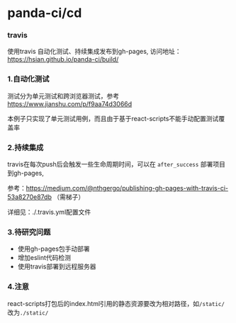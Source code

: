 # panda-ci/cd

### travis

使用travis 自动化测试、持续集成发布到gh-pages, 访问地址：https://hsian.github.io/panda-ci/build/

### 1.自动化测试

测试分为单元测试和跨浏览器测试，参考 https://www.jianshu.com/p/f9aa74d3066d

本例子只实现了单元测试用例，而且由于基于react-scripts不能手动配置测试覆盖率

### 2.持续集成

travis在每次push后会触发一些生命周期时间，可以在 `after_success` 部署项目到gh-pages,

参考：https://medium.com/@nthgergo/publishing-gh-pages-with-travis-ci-53a8270e87db （需梯子）

详细见：./.travis.yml配置文件

### 3.待研究问题

- 使用gh-pages包手动部署
- 增加eslint代码检测
- 使用travis部署到远程服务器

### 4.注意

react-scripts打包后的index.html引用的静态资源要改为相对路径，如`/static/`改为`./static/`